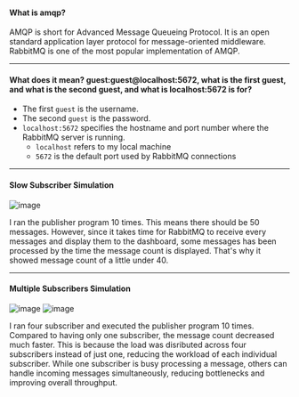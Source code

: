 #### What is amqp?

AMQP is short for Advanced Message Queueing Protocol. It is an open standard application layer protocol for message-oriented middleware. RabbitMQ is one of the most popular implementation of AMQP.

---

#### What does it mean? guest:guest@localhost:5672, what is the first guest, and what is the second guest, and what is localhost:5672 is for?

- The first `guest` is the username.
- The second `guest` is the password.
- `localhost:5672` specifies the hostname and port number where the RabbitMQ server is running.
  - `localhost` refers to my local machine
  - `5672` is the default port used by RabbitMQ connections

---

#### Slow Subscriber Simulation

![image](https://github.com/user-attachments/assets/e10fbce2-6e13-4137-baf7-d9e0253ec07a)

I ran the publisher program 10 times. This means there should be 50 messages. However, since it takes time for RabbitMQ to receive every messages and display them to the dashboard, some messages has been processed by the time the message count is displayed. That's why it showed message count of a little under 40.

---

#### Multiple Subscribers Simulation

![image](https://github.com/user-attachments/assets/6572e365-2808-487c-ace3-4fa876983da2)
![image](https://github.com/user-attachments/assets/23988da6-7c0e-48ea-8114-7df41b1665fc)

I ran four subscriber and executed the publisher program 10 times. Compared to having only one subscriber, the message count decreased much faster. This is because the load was disributed across four subscribers instead of just one, reducing the workload of each individual subscriber. While one subscriber is busy processing a message, others can handle incoming messages simultaneously, reducing bottlenecks and improving overall throughput.
